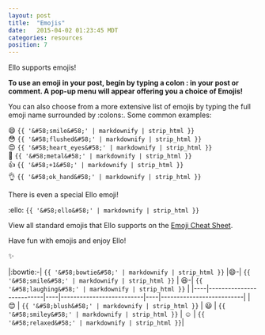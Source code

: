 ```yaml
---
layout: post
title:  "Emojis"
date:   2015-04-02 01:23:45 MDT
categories: resources
position: 7
---
```

Ello supports emojis!

**To use an emoji in your post, begin by typing a colon : in your post or comment. A pop-up menu will appear offering you a choice of Emojis!**

You can also choose from a more extensive list of emojis by typing the full emoji name surrounded by :colons:. Some common examples:

:smile: `{{ '&#58;smile&#58;' | markdownify | strip_html }}`  
:flushed: `{{ '&#58;flushed&#58;' | markdownify | strip_html }}`  
:heart_eyes: `{{ '&#58;heart_eyes&#58;' | markdownify | strip_html }}`  
:metal: `{{ '&#58;metal&#58;' | markdownify | strip_html }}`  
:+1: `{{ '&#58;+1&#58;' | markdownify | strip_html }}`  
:ok_hand: `{{ '&#58;ok_hand&#58;' | markdownify | strip_html }}`  

There is even a special Ello emoji!

:ello: `{{ '&#58;ello&#58;' | markdownify | strip_html }}`

View all standard emojis that Ello supports on the [Emoji Cheat Sheet](http://www.emoji-cheat-sheet.com/).

Have fun with emojis and enjoy Ello!

:sparkles:

|:bowtie:-| `{{ '&#58;bowtie&#58;' | markdownify | strip_html }}` |:smile:-| `{{ '&#58;smile&#58;' | markdownify | strip_html }}` | :laughing:-| `{{ '&#58;laughing&#58;' | markdownify | strip_html }}` |
|----|--------------------------|----|--------------------------|----|--------------------------|
| :blush: | `{{ '&#58;blush&#58;' | markdownify | strip_html }}` | :smiley: | `{{ '&#58;smiley&#58;' | markdownify | strip_html }}` |  :relaxed:  | `{{ '&#58;relaxed&#58;' | markdownify | strip_html }}`|
